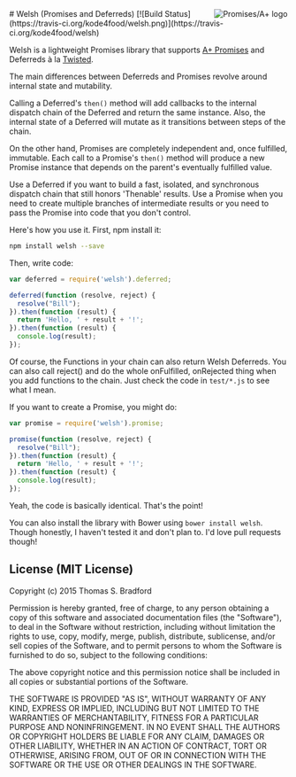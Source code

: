 <a href="http://promises-aplus.github.com/promises-spec">
    <img src="http://promises-aplus.github.com/promises-spec/assets/logo-small.png"
         align="right" alt="Promises/A+ logo" />
</a>
# Welsh (Promises and Deferreds) [![Build Status](https://travis-ci.org/kode4food/welsh.png)](https://travis-ci.org/kode4food/welsh)

Welsh is a lightweight Promises library that supports [A+ Promises](https://promisesaplus.com/) and Deferreds à la [Twisted](https://twistedmatrix.com/documents/current/core/howto/defer.html).

The main differences between Deferreds and Promises revolve around internal state and mutability.

Calling a Deferred's `then()` method will add callbacks to the internal dispatch chain of the Deferred and return the same instance.  Also, the internal state of a Deferred will mutate as it transitions between steps of the chain.

On the other hand, Promises are completely independent and, once fulfilled, immutable.  Each call to a Promise's `then()` method will produce a new Promise instance that depends on the parent's eventually fulfilled value.

Use a Deferred if you want to build a fast, isolated, and synchronous dispatch chain that still honors 'Thenable' results.  Use a Promise when you need to create multiple branches of intermediate results or you need to pass the Promise into code that you don't control.

Here's how you use it.  First, npm install it:

```bash
npm install welsh --save
```

Then, write code:

```javascript
var deferred = require('welsh').deferred;

deferred(function (resolve, reject) {
  resolve("Bill");
}).then(function (result) {
  return 'Hello, ' + result + '!';
}).then(function (result) {
  console.log(result);
});
```

Of course, the Functions in your chain can also return Welsh Deferreds.  You can also call reject() and do the whole onFulfilled, onRejected thing when you add functions to the chain.  Just check the code in `test/*.js` to see what I mean.

If you want to create a Promise, you might do:

```javascript
var promise = require('welsh').promise;

promise(function (resolve, reject) {
  resolve("Bill");
}).then(function (result) {
  return 'Hello, ' + result + '!';
}).then(function (result) {
  console.log(result);
});
```

Yeah, the code is basically identical.  That's the point!

You can also install the library with Bower using `bower install welsh`.  Though honestly, I haven't tested it and don't plan to.  I'd love pull requests though!

## License (MIT License)
Copyright (c) 2015 Thomas S. Bradford

Permission is hereby granted, free of charge, to any person
obtaining a copy of this software and associated documentation
files (the "Software"), to deal in the Software without
restriction, including without limitation the rights to use,
copy, modify, merge, publish, distribute, sublicense, and/or
sell copies of the Software, and to permit persons to whom the
Software is furnished to do so, subject to the following
conditions:

The above copyright notice and this permission notice shall be
included in all copies or substantial portions of the Software.

THE SOFTWARE IS PROVIDED "AS IS", WITHOUT WARRANTY OF ANY KIND,
EXPRESS OR IMPLIED, INCLUDING BUT NOT LIMITED TO THE WARRANTIES
OF MERCHANTABILITY, FITNESS FOR A PARTICULAR PURPOSE AND
NONINFRINGEMENT. IN NO EVENT SHALL THE AUTHORS OR COPYRIGHT
HOLDERS BE LIABLE FOR ANY CLAIM, DAMAGES OR OTHER LIABILITY,
WHETHER IN AN ACTION OF CONTRACT, TORT OR OTHERWISE, ARISING
FROM, OUT OF OR IN CONNECTION WITH THE SOFTWARE OR THE USE OR
OTHER DEALINGS IN THE SOFTWARE.
